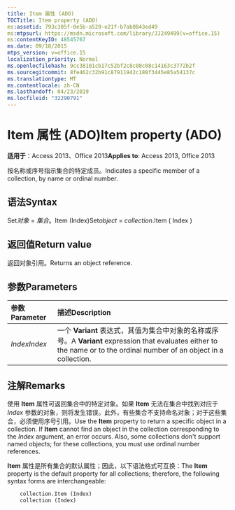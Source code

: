```yaml
---
title: Item 属性 (ADO)
TOCTitle: Item property (ADO)
ms:assetid: 793c305f-0e5b-a529-e21f-b7ab0843ed49
ms:mtpsurl: https://msdn.microsoft.com/library/JJ249499(v=office.15)
ms:contentKeyID: 48545767
ms.date: 09/18/2015
mtps_version: v=office.15
localization_priority: Normal
ms.openlocfilehash: 9cc38101cb17c52bf2c8c08c08c14163c3772b2f
ms.sourcegitcommit: 8fe462c32b91c87911942c188f3445e85a54137c
ms.translationtype: MT
ms.contentlocale: zh-CN
ms.lasthandoff: 04/23/2019
ms.locfileid: "32290791"
---
```

# <a name="item-property-ado"></a><span data-ttu-id="8a491-102">Item 属性 (ADO)</span><span class="sxs-lookup"><span data-stu-id="8a491-102">Item property (ADO)</span></span>

<span data-ttu-id="8a491-103">**适用于**：Access 2013、Office 2013</span><span class="sxs-lookup"><span data-stu-id="8a491-103">**Applies to**: Access 2013, Office 2013</span></span>

<span data-ttu-id="8a491-104">按名称或序号指示集合的特定成员。</span><span class="sxs-lookup"><span data-stu-id="8a491-104">Indicates a specific member of a collection, by name or ordinal number.</span></span>

## <a name="syntax"></a><span data-ttu-id="8a491-105">语法</span><span class="sxs-lookup"><span data-stu-id="8a491-105">Syntax</span></span>

<span data-ttu-id="8a491-106">Set*对象* = *集合*。Item (Index)</span><span class="sxs-lookup"><span data-stu-id="8a491-106">Set*object* = *collection*.Item ( Index )</span></span>

## <a name="return-value"></a><span data-ttu-id="8a491-107">返回值</span><span class="sxs-lookup"><span data-stu-id="8a491-107">Return value</span></span>

<span data-ttu-id="8a491-108">返回对象引用。</span><span class="sxs-lookup"><span data-stu-id="8a491-108">Returns an object reference.</span></span>

## <a name="parameters"></a><span data-ttu-id="8a491-109">参数</span><span class="sxs-lookup"><span data-stu-id="8a491-109">Parameters</span></span>

|<span data-ttu-id="8a491-110">参数</span><span class="sxs-lookup"><span data-stu-id="8a491-110">Parameter</span></span>|<span data-ttu-id="8a491-111">描述</span><span class="sxs-lookup"><span data-stu-id="8a491-111">Description</span></span>|
|:--------|:----------|
|<span data-ttu-id="8a491-112">*Index*</span><span class="sxs-lookup"><span data-stu-id="8a491-112">*Index*</span></span> |<span data-ttu-id="8a491-113">一个 **Variant** 表达式，其值为集合中对象的名称或序号。</span><span class="sxs-lookup"><span data-stu-id="8a491-113">A **Variant** expression that evaluates either to the name or to the ordinal number of an object in a collection.</span></span>|

## <a name="remarks"></a><span data-ttu-id="8a491-114">注解</span><span class="sxs-lookup"><span data-stu-id="8a491-114">Remarks</span></span>

<span data-ttu-id="8a491-p101">使用 **Item** 属性可返回集合中的特定对象。如果 **Item** 无法在集合中找到对应于 *Index* 参数的对象，则将发生错误。此外，有些集合不支持命名对象；对于这些集合，必须使用序号引用。</span><span class="sxs-lookup"><span data-stu-id="8a491-p101">Use the **Item** property to return a specific object in a collection. If **Item** cannot find an object in the collection corresponding to the *Index* argument, an error occurs. Also, some collections don't support named objects; for these collections, you must use ordinal number references.</span></span>

<span data-ttu-id="8a491-118">**Item** 属性是所有集合的默认属性；因此，以下语法格式可互换：</span><span class="sxs-lookup"><span data-stu-id="8a491-118">The **Item** property is the default property for all collections; therefore, the following syntax forms are interchangeable:</span></span>

```vb
    collection.Item (Index)
    collection (Index)
```
